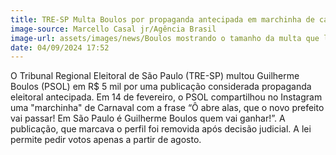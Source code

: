 ```yaml
---
title: TRE-SP Multa Boulos por propaganda antecipada em marchinha de carnaval
image-source: Marcello Casal jr/Agência Brasil 
image-url: assets/images/news/Boulos mostrando o tamanho da multa que levou.jpg
date: 04/09/2024 17:52
---
```


O Tribunal Regional Eleitoral de São Paulo (TRE-SP) multou Guilherme Boulos (PSOL) em R$ 5 mil por uma publicação considerada propaganda eleitoral antecipada. Em 14 de fevereiro, o PSOL compartilhou no Instagram uma "marchinha" de Carnaval com a frase “Ô abre alas, que o novo prefeito vai passar! Em São Paulo é Guilherme Boulos quem vai ganhar!”. A publicação, que marcava o perfil foi removida após decisão judicial. A lei permite pedir votos apenas a partir de agosto.
